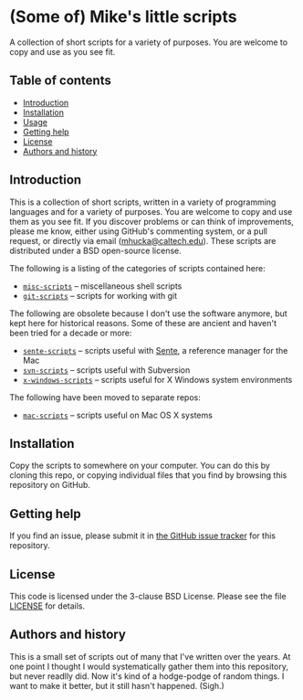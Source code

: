 (Some of) Mike's little scripts
===============================

A collection of short scripts for a variety of purposes.  You are welcome to copy and use as you see fit.

Table of contents
-----------------

* [Introduction](#introduction)
* [Installation](#installation)
* [Usage](#usage)
* [Getting help](#getting-help)
* [License](#license)
* [Authors and history](#authors-and-history)


Introduction
------------

This is a collection of short scripts, written in a variety of programming languages and for a variety of purposes.  You are welcome to copy and use them as you see fit.  If you discover problems or can think of improvements, please me know, either using GitHub's commenting system, or a pull request, or directly via email ([mhucka@caltech.edu](mhucka@caltech.edu)).  These scripts are distributed under a BSD open-source license.

The following is a listing of the categories of scripts contained here:

* [`misc-scripts`](https://github.com/mhucka/small-scripts/tree/master/misc-scripts) &ndash; miscellaneous shell scripts
* [`git-scripts`](https://github.com/mhucka/small-scripts/tree/master/git-scripts)  &ndash; scripts for working with git

The following are obsolete because I don't use the software anymore, but kept here for historical reasons.  Some of these are ancient and haven't been tried for a decade or more:

* [`sente-scripts`](https://github.com/mhucka/small-scripts/tree/master/sente-scripts) &ndash; scripts useful with [Sente](http://www.thirdstreetsoftware.com/site/Sente.html), a reference manager for the Mac
* [`svn-scripts`](https://github.com/mhucka/small-scripts/tree/master/svn-scripts)  &ndash; scripts useful with Subversion
* [`x-windows-scripts`](https://github.com/mhucka/small-scripts/tree/master/x-windows-scripts) &ndash; scripts useful for X Windows system environments

The following have been moved to separate repos:

* [`mac-scripts`](https://github.com/mhucka/mac-scripts) &ndash; scripts useful on Mac OS X systems


Installation
------------

Copy the scripts to somewhere on your computer.  You can do this by cloning this repo, or copying individual files that you find by browsing this repository on GitHub.


Getting help
------------

If you find an issue, please submit it in [the GitHub issue tracker](https://github.com/mhucka/small-scripts/issues) for this repository.


License
-------

This code is licensed under the 3-clause BSD License.  Please see the file [LICENSE](https://raw.githubusercontent.com/mhucka/small-scripts/master/LICENSE) for details.


Authors and history
---------------------------

This is a small set of scripts out of many that I've written over the years.  At one point I thought I would systematically gather them into this repository, but never readlly did.  Now it's kind of a hodge-podge of random things.  I want to make it better, but it still hasn't happened.  (Sigh.)
